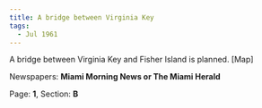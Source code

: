 ```yaml
---  
title: A bridge between Virginia Key  
tags:  
  - Jul 1961  
---  
```

  
A bridge between Virginia Key and Fisher Island is planned. [Map]  
  
Newspapers: **Miami Morning News or The Miami Herald**  
  
Page: **1**, Section: **B** 
